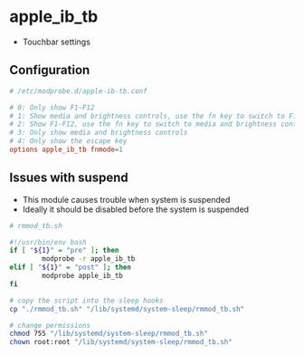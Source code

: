 # apple_ib_tb

- Touchbar settings

## Configuration

```conf
# /etc/modprobe.d/apple-ib-tb.conf

# 0: Only show F1-F12
# 1: Show media and brightness controls, use the fn key to switch to F1-F12
# 2: Show F1-F12, use the fn key to switch to media and brightness controls
# 3: Only show media and brightness controls
# 4: Only show the escape key
options apple_ib_tb fnmode=1
```

## Issues with suspend

- This module causes trouble when system is suspended
- Ideally it should be disabled before the system is suspended

```bash
# rmmod_tb.sh

#!/usr/bin/env bash
if [ "${1}" = "pre" ]; then
        modprobe -r apple_ib_tb
elif [ "${1}" = "post" ]; then
        modprobe apple_ib_tb
fi
```

```sh
# copy the script into the sleep hooks
cp "./rmmod_tb.sh" "/lib/systemd/system-sleep/rmmod_tb.sh"

# change permissions
chmod 755 "/lib/systemd/system-sleep/rmmod_tb.sh"
chown root:root "/lib/systemd/system-sleep/rmmod_tb.sh"
```
